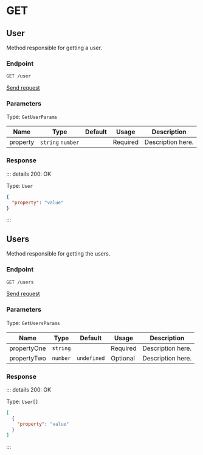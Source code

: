# GET

## User

Method responsible for getting a user.

### Endpoint

```sh
GET /user
```

[Send request](https://hopp.sh/r/HXfKJxCf0DjD '/user')

### Parameters

Type: `GetUserParams`

| Name     | Type              | Default | Usage    | Description       |
| -------- | ----------------- | ------- | -------- | ----------------- |
| property | `string` `number` |         | Required | Description here. |

### Response

::: details 200: OK

Type: `User`

```json
{
  "property": "value"
}
```

:::

## Users

Method responsible for getting the users.

### Endpoint

```sh
GET /users
```

[Send request](https://hopp.sh/r/dmHHFAtVoQXM '/users')

### Parameters

Type: `GetUsersParams`

| Name        | Type     | Default     | Usage    | Description       |
| ----------- | -------- | ----------- | -------- | ----------------- |
| propertyOne | `string` |             | Required | Description here. |
| propertyTwo | `number` | `undefined` | Optional | Description here. |

### Response

::: details 200: OK

Type: `User[]`

```json
[
  {
    "property": "value"
  }
]
```

:::
